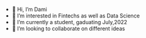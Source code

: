 - 👋 Hi, I’m Dami
- 👀 I’m interested in Fintechs as well as Data Science 
- 🌱 I’m currently a student, gaduating July,2022
- 💞️ I’m looking to collaborate on different ideas 

<!---
thedami/thedami is a ✨ special ✨ repository because its `README.md` (this file) appears on your GitHub profile.
You can click the Preview link to take a look at your changes.
--->
